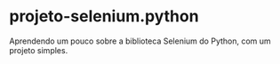 # projeto-selenium.python
Aprendendo um pouco sobre a biblioteca Selenium do Python, com um projeto simples.
